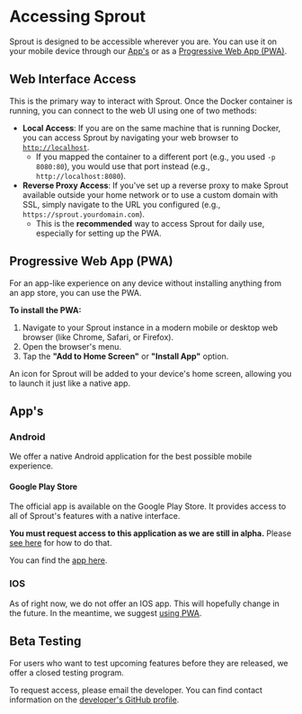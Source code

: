 # Accessing Sprout

Sprout is designed to be accessible wherever you are. You can use it on your mobile device through our [App's](#apps) or as a [Progressive Web App (PWA)](https://developer.mozilla.org/en-US/docs/Web/Progressive_web_apps).

## Web Interface Access

This is the primary way to interact with Sprout. Once the Docker container is running, you can connect to the web UI using one of two methods:

-   **Local Access**: If you are on the same machine that is running Docker, you can access Sprout by navigating your web browser to [`http://localhost`](http://localhost).
    -   If you mapped the container to a different port (e.g., you used `-p 8080:80`), you would use that port instead (e.g., `http://localhost:8080`).
-   **Reverse Proxy Access**: If you've set up a reverse proxy to make Sprout available outside your home network or to use a custom domain with SSL, simply navigate to the URL you configured (e.g., `https://sprout.yourdomain.com`).
    -   This is the **recommended** way to access Sprout for daily use, especially for setting up the PWA.

## Progressive Web App (PWA)

For an app-like experience on any device without installing anything from an app store, you can use the PWA.

**To install the PWA:**

1. Navigate to your Sprout instance in a modern mobile or desktop web browser (like Chrome, Safari, or Firefox).
2. Open the browser's menu.
3. Tap the **"Add to Home Screen"** or **"Install App"** option.

An icon for Sprout will be added to your device's home screen, allowing you to launch it just like a native app.

## App's

### Android

We offer a native Android application for the best possible mobile experience.

#### Google Play Store

The official app is available on the Google Play Store. It provides access to all of Sprout's features with a native interface.

**You must request access to this application as we are still in alpha.** Please [see here](#beta-testing) for how to do that.

You can find the [app here](https://play.google.com/store/apps/details?id=net.croudebush.sprout&pcampaignid=web_share).

### IOS

As of right now, we do not offer an IOS app. This will hopefully change in the future. In the meantime, we suggest [using PWA](#progressive-web-app-pwa).

## Beta Testing

For users who want to test upcoming features before they are released, we offer a closed testing program.

To request access, please email the developer. You can find contact information on the [developer's GitHub profile](https://github.com/cameronroudebush).
